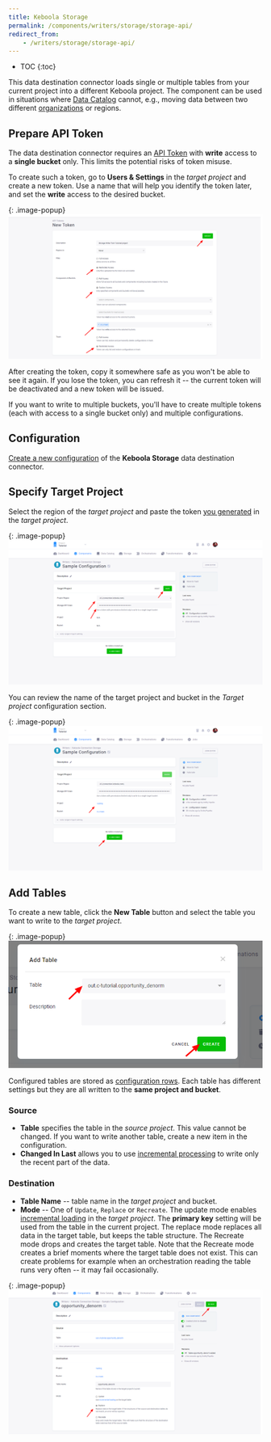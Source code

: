 ```yaml
---
title: Keboola Storage
permalink: /components/writers/storage/storage-api/
redirect_from:
    - /writers/storage/storage-api/
---
```


* TOC
{:toc}

This data destination connector loads single or multiple tables from your current project into a different Keboola project.
The component can be used in situations where [Data Catalog](/catalog/)
cannot, e.g., moving data between two different [organizations](/management/organization) or regions.

## Prepare API Token
The data destination connector requires an [API Token](/management/project/tokens/) with **write** access to a **single bucket** only. 
This limits the potential risks of token misuse.

To create such a token, go to **Users & Settings** in the *target project* and create a new token. Use a name that will
help you identify the token later, and set the **write** access to the desired bucket.

{: .image-popup}
![Screenshot - Create API Token](/components/writers/storage/storage-api/storage-api-1.png)

After creating the token, copy it somewhere safe as you won't be able to see it again. If you lose the token,
you can refresh it -- the current token will be deactivated and a new token will be issued.

If you want to write to multiple buckets, you'll have to create multiple tokens (each with access to a single bucket only)
and multiple configurations.

## Configuration
[Create a new configuration](/components/#creating-component-configuration) of the **Keboola Storage** data destination connector.

## Specify Target Project
Select the region of the *target project* and paste the token [you generated](#prepare-api-token) in the *target project*.

{: .image-popup}
![Screenshot - Target Project](/components/writers/storage/storage-api/storage-api-2.png)

You can review the name of the target project and bucket in the *Target project* configuration section.

{: .image-popup}
![Screenshot - Target Project](/components/writers/storage/storage-api/storage-api-3.png)

## Add Tables
To create a new table, click the **New Table** button and select the table you want to write to the *target project*.

{: .image-popup}
![Screenshot - Create table](/components/writers/storage/storage-api/storage-api-4.png)

Configured tables are stored as [configuration rows](/components/#configuration-rows).
Each table has different settings but they are all written to the **same project and bucket**.

### Source
- **Table** specifies the table in the *source project*. This value cannot be changed. If you want to write another table,
create a new item in the configuration.
- **Changed In Last** allows you to use [incremental processing](/storage/tables/#incremental-processing) to write only the recent part of the data.

### Destination
- **Table Name** -- table name in the *target project* and bucket.
- **Mode** -- One of `Update`, `Replace` or `Recreate`. The update mode enables [incremental loading](/storage/tables/#incremental-loading) 
in the *target project*. The **primary key** setting will be used from the table in the current project. The replace mode replaces all data
in the target table, but keeps the table structure. The Recreate mode drops and creates the target table. Note that the
Recreate mode creates a brief moments where the target table does not exist. This can create problems for example when an orchestration
reading the table runs very often -- it may fail occasionally.

{: .image-popup}
![Screenshot - Table detail](/components/writers/storage/storage-api/storage-api-5.png)
